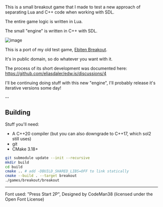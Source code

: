 This is a small breakout game that I made to test a new approach of separating Lua and C++ code when working with SDL.

The entire game logic is written in Lua.

The small "engine" is written in C++ with SDL.

![image](https://i.ibb.co/1LdJktH/gameplay-breakout.gif)

This is a port of my old test game, [Ebiten Breakout](https://github.com/eliasdaler/ebiten_breakout).

It's in public domain, so do whatever you want with it.

The process of its short development was documented here: https://github.com/eliasdaler/edw.is/discussions/4

I'll be continuing doing stuff with this new "engine", I'll probably release it's iterative versions some day!

--

## Building

Stuff you'll need:

* A C++20 compiler (but you can also downgrade to C++17, which sol2 still uses)
* git
* CMake 3.18+

```sh
git submodule update --init --recursive
mkdir build
cd build
cmake .. # add -DBUILD_SHARED_LIBS=OFF to link statically
cmake --build . --target breakout
./games/breakout/breakout
```

---

Font used:  "Press Start 2P", Designed by CodeMan38 (licensed under the Open Font License)
